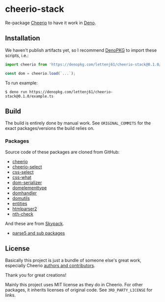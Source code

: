 # cheerio-stack

Re-package [Cheerio](https://github.com/cheeriojs/cheerio) to have it work in [Deno](https://deno.land).

## Installation

We haven't publish artifacts yet, so I recommend [DenoPKG](https://denopkg.com) to import these scripts, i.e.:

```typescript
import cheerio from 'https://denopkg.com/lettenj61/cheerio-stack@0.1.0/mod.ts';

const dom = cheerio.load(`...`);
```

To run example:

```shell
$ deno run https://denopkg.com/lettenj61/cheerio-stack@0.1.0/example.ts
```

## Build

The build is entirely done by manual work. See `ORIGINAL_COMMITS` for the exact packages/versions the build relies on.

### Packages

Source code of these packages are cloned from GitHub:

- [cheerio][github_cheerio]
- [cheerio-select][github_cheerio_select]
- [css-select][github_css_select]
- [css-what][github_css_what]
- [dom-serializer][github_dom_renderer]
- [domelementtype](https://github.com/fb55/domelementtype)
- [domhandler](https://github.com/fb55/domhandler)
- [domutils](https://github.com/fb55/domutils)
- [entities](https://github.com/fb55/entities)
- [htmlparser2](https://github.com/fb55/htmlparser2)
- [nth-check](https://github.com/fb55/nth-check)

And these are from [Skypack](https://skypack.dev).

- [parse5 and sub packages](https://github.com/inikulin/parse5)

## License

Basically this project is just a bundle of someone else's great work, especially Cheerio [authors and contributors](https://github.com/cheeriojs/cheerio/graphs/contributors).

Thank you for great creations!

Mainly this project uses MIT license as they do in Cheerio. For other packages, it inherits licenses of original code. See `3RD_PARTY_LICENSE` for links.




<!-- Links -->

[github_cheerio]: https://github.com/cheeriojs/cheerio
[github_cheerio_select]: https://github.com/cheeriojs/cheerio-select
[github_css_select]: https://github.com/fb55/css-select
[github_css_what]: https://github.com/fb55/css-what
[github_dom_renderer]: https://github.com/cheeriojs/dom-renderer
[github_parse5]: https://github.com/inikulin/parse5